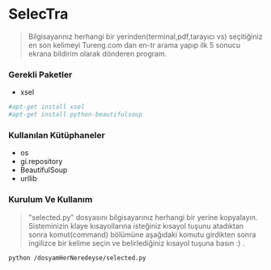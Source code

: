 # SelecTra
>Bilgisayarınız herhangi bir yerinden(terminal,pdf,tarayıcı vs)
>seçitiğiniz en son kelimeyi Tureng.com dan en-tr arama yapıp 
>ilk 5 sonucu ekrana bildirim olarak dönderen program.

### Gerekli Paketler
* xsel
```sh
#apt-get install xsel
#apt-get install python-beautifulsoup
```

### Kullanılan Kütüphaneler
* os
* gi.repository
* BeautifulSoup
* urllib

### Kurulum Ve Kullanım
>"selected.py" dosyasını bilgisayarınız herhangi bir yerine kopyalayın.
>Sisteminizin klaye kısayollarına isteğiniz kısayol tuşunu atadıktan sonra
>komut(command) bölümüne aşağıdaki komutu girdikten sonra ingilizce bir 
>kelime seçin ve belirlediğiniz kısayol tuşuna basın :) .
```sh
python /dosyamHerNeredeyse/selected.py
```



